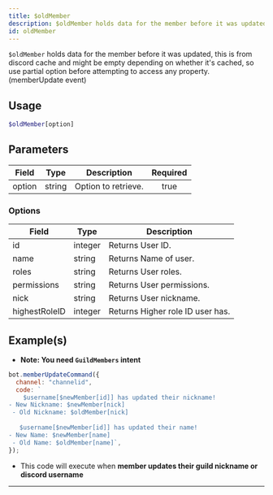 ```yaml
---
title: $oldMember
description: $oldMember holds data for the member before it was updated, this is from discord cache and might be empty depending on whether it's cached, so use partial option before attempting to access any property. (memberUpdate event)
id: oldMember
---
```


`$oldMember` holds data for the member before it was updated, this is from discord cache and might be empty depending on
whether it's cached, so use partial option before attempting to access any property. (memberUpdate event)

## Usage

```php
$oldMember[option]
```

## Parameters

| Field  | Type   | Description         | Required |
| ------ | ------ | ------------------- | :------: |
| option | string | Option to retrieve. |   true   |

### Options

| Field         | Type    | Description                      |
| ------------- | ------- | -------------------------------- |
| id            | integer | Returns User ID.                 |
| name          | string  | Returns Name of user.            |
| roles         | string  | Returns User roles.              |
| permissions   | string  | Returns User permissions.        |
| nick          | string  | Returns User nickname.           |
| highestRoleID | integer | Returns Higher role ID user has. |

## Example(s)

- **Note: You need `GuildMembers` intent**

```js
bot.memberUpdateCommand({
  channel: "channelid",
  code: `
    $username[$newMember[id]] has updated their nickname!
- New Nickname: $newMember[nick]
 - Old Nickname: $oldMember[nick]
 
   $username[$newMember[id]] has updated their name!
- New Name: $newMember[name]
 - Old Name: $oldMember[name]`,
});
```

- This code will execute when **member updates their guild nickname or discord username**

---
